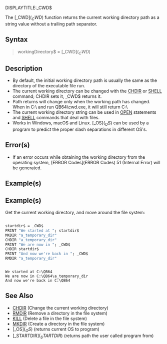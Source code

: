 DISPLAYTITLE:_CWD$

The [_CWD$](_CWD$) function returns the current working directory path as a string value without a trailing path separator.


## Syntax
 
>  workingDirectory$ = [_CWD$](_CWD$)


## Description

* By default, the initial working directory path is usually the same as the directory of the executable file run.
* The current working directory can be changed with the [CHDIR](CHDIR) or [SHELL](SHELL) command; CHDIR sets it, _CWD$ returns it.
* Path returns will change only when the working path has changed.  When in C:\ and run QB64\cwd.exe, it will still return C:\
* The current working directory string can be used in [OPEN](OPEN) statements and [SHELL](SHELL) commands that deal with files.
* Works in Windows, macOS and Linux. [_OS$](_OS$) can be used by a program to predict the proper slash separations in different OS's.


## Error(s)

* If an error occurs while obtaining the working directory from the operating system, [ERROR Codes](ERROR Codes) 51 (Internal Error) will be generated.


## Example(s)

## Example(s)
 Get the current working directory, and move around the file system:

```vb

startdir$ = _CWD$
PRINT "We started at "; startdir$
MKDIR "a_temporary_dir"
CHDIR "a_temporary_dir"
PRINT "We are now in "; _CWD$
CHDIR startdir$
PRINT "And now we're back in "; _CWD$
RMDIR "a_temporary_dir"

```


```text

We started at C:\QB64
We are now in C:\QB64\a_temporary_dir
And now we're back in C:\QB64

```



## See Also

* [CHDIR](CHDIR) (Change the current working directory)
* [RMDIR](RMDIR) (Remove a directory in the file system)
* [KILL](KILL) (Delete a file in the file system)
* [MKDIR](MKDIR) (Create a directory in the file system)
* [_OS$](_OS$) (returns current OS to program)
* [_STARTDIR$](_STARTDIR$) (returns path the user called program from) 




